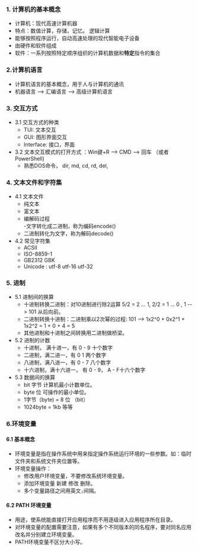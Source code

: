 ### 1. 计算机的基本概念
  - 计算机：现代高速计算机器
  - 特点：数值计算，存储，记忆。 逻辑计算
  - 能够按照程序运行，自动高速处理的现代智能电子设备
  - 由硬件和软件组成
  - 软件：一系列按照特定顺序组织的计算机数据和**特定**指令的集合  
  
### 2.计算机语言  
  - 计算机语言的基本概念，用于人与计算机的通讯  
  - 机器语言 --> 汇编语言 --> 高级计算机语言
  
### 3. 交互方式  
  - 3.1 交互方式的种类  
    - TUI: 文本交互  
    - GUI: 图形界面交互
    - Interface: 接口，界面
  - 3.2 文本交互模式的打开方式 ：Win键+R --> CMD --> 回车 （或者PowerShell)
    - 熟悉DOS命令， dir, md, cd, rd, del, 
    
### 4. 文本文件和字符集  
  - 4.1 文本文件
    - 纯文本  
    - 富文本  
    - 编解码过程  
    -文字转化成二进制，称为编码encode()
    - 二进制转化为文字，称为解码decode()
  - 4.2 常见字符集  
    - ACSII  
    - ISO-8859-1  
    - GB2312 GBK
    - Unicode : utf-8 utf-16 utf-32
    
### 5. 进制
  - 5.1 进制间的换算  
    - 十进制转换二进制：对10进制进行除2运算 5/2 = 2 ... 1,  2/2 = 1 ... 0 , 1 --> 101 从后向前。
    - 二进制转换十进制：二进制乘以2次幂的过程: 101 --> 1x2^0 + 0x2^1 + 1x2^2 = 1 + 0 + 4 = 5  
    - 其他进制和十进制之间转换用二进制做桥梁。
  - 5.2 进制的计数  
    - 十进制， 满十进一，有 0 - 9 十个数字
    - 二进制，满二进一，有 0 1 两个数字  
    - 八进制，满八进一，有 0 - 7 八个数字  
    - 十六进制，满十六进一， 有 0 - 9， A - F十六个数字
  - 5.3 数据间的换算  
    - bit 字节 计算机最小计数单位。
    - byte 位 可操作的最小单位。
    - 1字节（byte) = 8 位 （bit）
    - 1024byte = 1kb 等等
    
    
### 6.环境变量
#### 6.1 基本概念
  - 环境变量是指在操作系统中用来指定操作系统运行环境的一些参数。如：临时文件夹和系统文件夹位置等。
  - 环境变量操作：
    - 修改用户环境变量，不要修改系统环境变量。
    - 添加环境变量 新建 修改 删除。
    - 多个变量路径之间用英文`;`间隔。
      
#### 6.2 PATH 环境变量
  - 用途，使系统能直接打开应用程序而不用逐级进入应用程序所在目录。
  - 对环境变量的配置需要注意，如果有多个不同版本的同名程序，要对同名应用改名并分别建立环境变量。
  - PATH环境变量不区分大小写。
    
